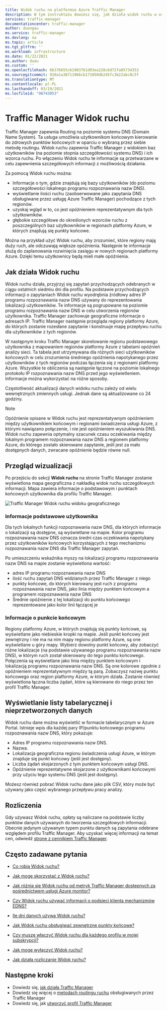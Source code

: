 ```yaml
---
title: Widok ruchu na platformie Azure Traffic Manager
description: W tym instruktażu dowiesz się, jak działa widok ruchu w usłudze Traffic Manager.
services: traffic-manager
documentationcenter: traffic-manager
author: duongau
ms.service: traffic-manager
ms.devlang: na
ms.topic: article
ms.tgt_pltfrm: ''
ms.workload: infrastructure
ms.date: 01/22/2021
ms.author: duau
ms.custom: ''
ms.openlocfilehash: 66376655c61903761d93ea228c6d72fa05734353
ms.sourcegitcommit: 910a1a38711966cb171050db245fc3b22abc8c5f
ms.translationtype: MT
ms.contentlocale: pl-PL
ms.lasthandoff: 03/19/2021
ms.locfileid: "98743053"
---
```

# <a name="traffic-manager-traffic-view"></a>Traffic Manager Widok ruchu

Traffic Manager zapewnia Routing na poziomie systemu DNS (Domain Name System). Ta usługa umożliwia użytkownikom końcowym kierowanie do zdrowych punktów końcowych w oparciu o wybraną przez siebie metodę routingu. Widok ruchu zapewnia Traffic Manager z widokiem baz użytkowników (na poziomie stopnia szczegółowości systemu DNS) i ich wzorca ruchu. Po włączeniu Widok ruchu te informacje są przetwarzane w celu zapewnienia szczegółowych informacji z możliwością działania. 

Za pomocą Widok ruchu można:
- Informacje o tym, gdzie znajdują się bazy użytkowników (do poziomu szczegółowości lokalnego programu rozpoznawania nazw DNS).
- wyświetlanie ilości ruchu (zaobserwowane jako zapytania DNS obsługiwane przez usługę Azure Traffic Manager) pochodzące z tych regionów.
- uzyskaj wgląd w to, co jest opóźnieniem reprezentatywnym dla tych użytkowników.
- głębokie szczegółowe do określonych wzorców ruchu z poszczególnych baz użytkowników w regionach platformy Azure, w których znajdują się punkty końcowe. 

Można na przykład użyć Widok ruchu, aby zrozumieć, które regiony mają duży ruch, ale odczuwają większe opóźnienia. Następnie te informacje służą do zaplanowania rozwinięcia zasięgu w nowych regionach platformy Azure. Dzięki temu użytkownicy będą mieli małe opóźnienia.

## <a name="how-traffic-view-works"></a>Jak działa Widok ruchu

Widok ruchu działa, przyjrzyj się zapytań przychodzących odebranych w ciągu ostatnich siedmiu dni dla profilu. Na podstawie przychodzących informacji o zapytaniach Widok ruchu wyodrębnia źródłowy adres IP programu rozpoznawania nazw DNS używany do reprezentowania lokalizacji użytkowników. Te informacje są pogrupowane na poziomie programu rozpoznawania nazw DNS w celu utworzenia regionów użytkownika. Traffic Manager zachowuje geograficzne informacje o adresach IP. Traffic Manager następnie przegląda regiony platformy Azure, do których zostanie rozesłane zapytanie i konstruuje mapę przepływu ruchu dla użytkowników z tych regionów.
 
W następnym kroku Traffic Manager skorelowanie regionu podstawowego użytkownika z mapowaniem regionów platformy Azure z tabelami opóźnień analizy sieci. Ta tabela jest utrzymywana dla różnych sieci użytkowników końcowych w celu zrozumienia średniego opóźnienia napotykanego przez użytkowników z tych regionów podczas łączenia się z regionami platformy Azure. Wszystkie te obliczenia są następnie łączone na poziomie lokalnego protokołu IP rozpoznawania nazw DNS przed jego wyświetleniem. Informacje można wykorzystać na różne sposoby.

Częstotliwość aktualizacji danych widoku ruchu zależy od wielu wewnętrznych zmiennych usługi. Jednak dane są aktualizowane co 24 godziny.

>[!NOTE]
>Opóźnienie opisane w Widok ruchu jest reprezentatywnym opóźnieniem między użytkownikiem końcowym i regionami świadczenia usługi Azure, z którymi nawiązano połączenie, i nie jest opóźnieniem wyszukiwania DNS. Widok ruchu zapewnia optymalny szacunek czasu oczekiwania między lokalnym programem rozpoznawania nazw DNS a regionem platformy Azure, do którego zostało skierowane zapytanie, jeśli jest za mało dostępnych danych, zwracane opóźnienie będzie równe null. 

## <a name="visual-overview"></a>Przegląd wizualizacji

Po przejściu do sekcji **Widok ruchu** na stronie Traffic Manager zostanie wyświetlona mapa geograficzna z nakładką widok ruchu szczegółowych informacji. Mapa zawiera informacje o podstawowym i punktach końcowych użytkownika dla profilu Traffic Manager.

![Traffic Manager Widok ruchu widoku geograficznego][1]

### <a name="user-base-information"></a>Informacje podstawowe użytkownika

Dla tych lokalnych funkcji rozpoznawania nazw DNS, dla których informacje o lokalizacji są dostępne, są wyświetlane na mapie. Kolor programu rozpoznawania nazw DNS oznacza średni czas oczekiwania napotykany przez użytkowników końcowych korzystających z tego mechanizmu rozpoznawania nazw DNS dla Traffic Manager zapytań.

Po umieszczeniu wskaźnika myszy na lokalizacji programu rozpoznawania nazw DNS na mapie zostanie wyświetlona wartość:
- adres IP programu rozpoznawania nazw DNS
- ilość ruchu zapytań DNS widzianych przez Traffic Manager z niego
- punkty końcowe, do których kierowany jest ruch z programu rozpoznawania nazw DNS, jako linia między punktem końcowym a programem rozpoznawania nazw DNS 
- Średnie opóźnienie z tej lokalizacji do punktu końcowego reprezentowane jako kolor linii łączącej je

### <a name="endpoint-information"></a>Informacje o punkcie końcowym

Regiony platformy Azure, w których znajdują się punkty końcowe, są wyświetlane jako niebieskie kropki na mapie. Jeśli punkt końcowy jest zewnętrzny i nie ma na nim mapy regionu platformy Azure, są one wyświetlane u góry mapy. Wybierz dowolny punkt końcowy, aby zobaczyć różne lokalizacje (na podstawie używanego programu rozpoznawania nazw DNS), w którym ruch został skierowany do tego punktu końcowego. Połączenia są wyświetlane jako linia między punktem końcowym i lokalizacją programu rozpoznawania nazw DNS. Są one kolorowe zgodnie z opóźnieniem reprezentatywnym między tą parą. Zobaczysz nazwę punktu końcowego oraz region platformy Azure, w którym działa. Zostanie również wyświetlona łączna liczba żądań, które są kierowane do niego przez ten profil Traffic Manager.


## <a name="tabular-listing-and-raw-data-download"></a>Wyświetlanie listy tabelarycznej i nieprzetworzonych danych

Widok ruchu dane można wyświetlić w formacie tabelarycznym w Azure Portal. Istnieje wpis dla każdej pary IP/punktu końcowego programu rozpoznawania nazw DNS, który pokazuje:

* Adres IP programu rozpoznawania nazw DNS.
* Nazwa.
* Lokalizacja geograficzna regionu świadczenia usługi Azure, w którym znajduje się punkt końcowy (jeśli jest dostępny).
* Liczba żądań skojarzonych z tym punktem końcowym usługi DNS.
* Opóźnienie reprezentatywne skojarzone z użytkownikami końcowymi przy użyciu tego systemu DNS (jeśli jest dostępny). 

Możesz również pobrać Widok ruchu dane jako plik CSV, który może być używany jako część wybranego przepływu pracy analizy.

## <a name="billing"></a>Rozliczenia

Gdy używasz Widok ruchu, opłaty są naliczane na podstawie liczby punktów danych używanych do tworzenia szczegółowych informacji. Obecnie jedynym używanym typem punktu danych są zapytania odebrane względem profilu Traffic Manager. Aby uzyskać więcej informacji na temat cen, odwiedź [stronę z cennikiem Traffic Manager](https://azure.microsoft.com/pricing/details/traffic-manager/).

## <a name="faqs"></a>Często zadawane pytania

* [Co robią Widok ruchu?](./traffic-manager-faqs.md#what-does-traffic-view-do)

* [Jak mogę skorzystać z Widok ruchu?](./traffic-manager-faqs.md#how-can-i-benefit-from-using-traffic-view)

* [Jak różnią się Widok ruchu od metryk Traffic Manager dostępnych za pośrednictwem usługi Azure monitor?](./traffic-manager-faqs.md#how-is-traffic-view-different-from-the-traffic-manager-metrics-available-through-azure-monitor)

* [Czy Widok ruchu używać informacji o podsieci klienta mechanizmów EDNS?](./traffic-manager-faqs.md#does-traffic-view-use-edns-client-subnet-information)

* [Ile dni danych używa Widok ruchu?](./traffic-manager-faqs.md#how-many-days-of-data-does-traffic-view-use)

* [Jak Widok ruchu obsługiwać zewnętrzne punkty końcowe?](./traffic-manager-faqs.md#how-does-traffic-view-handle-external-endpoints)

* [Czy muszę włączyć Widok ruchu dla każdego profilu w mojej subskrypcji?](./traffic-manager-faqs.md#do-i-need-to-enable-traffic-view-for-each-profile-in-my-subscription)

* [Jak mogę wyłączyć Widok ruchu?](./traffic-manager-faqs.md#how-can-i-turn-off-traffic-view)

* [Jak działa rozliczanie Widok ruchu?](./traffic-manager-faqs.md#how-does-traffic-view-billing-work)

## <a name="next-steps"></a>Następne kroki

- Dowiedz się, [jak działa Traffic Manager](traffic-manager-overview.md)
- Dowiedz się więcej o [metodach routingu ruchu](traffic-manager-routing-methods.md) obsługiwanych przez Traffic Manager
- Dowiedz się, jak [utworzyć profil Traffic Manager](./quickstart-create-traffic-manager-profile.md)

<!--Image references-->
[1]: ./media/traffic-manager-traffic-view-overview/trafficview.png